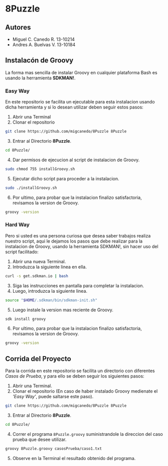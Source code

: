 # 8Puzzle

## Autores
- Miguel C. Canedo R.     13-10214
- Andres A. Buelvas V.    13-10184

## Instalacón de Groovy
  La forma mas sencilla de instalar Groovy en cualquier plataforma Bash es usando la herramienta **SDKMAN!**.
  
### Easy Way
  En este repositorio se facilita un ejecutable para esta instalacion usando dicha herramienta y si lo desean utilizar deben seguir estos pasos:
  1. Abrir una Terminal
  2. Clonar el repositorio
  ```bash
git clone https://github.com/migcanedo/8Puzzle 8Puzzle
```
  3. Entrar al Directorio **8Puzzle**.
  ```bash
cd 8Puzzle/
```
  4. Dar permisos de ejecucion al script de instalacion de Groovy.
```bash
sudo chmod 755 installGroovy.sh
```
  5. Ejecutar dicho script para proceder a la instalacion.
```bash
sudo ./installGroovy.sh
```
  6. Por ultimo, para probar que la instalacion finalizo satisfactoria, revisamos la version de Groovy.
```bash
groovy -version
```
  
### Hard Way
  Pero si usted es una persona curiosa que desea saber trabajos realiza nuestro script, aqui le dejamos los pasos que debe realizar para la instalacion de Groovy, usando la herramienta SDKMAN!, sin hacer uso del script facilitado:
  
  1. Abrir una nueva Terminal.
  2. Introduzca la siguiente linea en ella.
```bash
curl -s get.sdkman.io | bash
```
  3. Siga las instrucciones en pantalla para completar la instalacion.
  4. Luego, introduzca la siguiente linea.
```bash
source "$HOME/.sdkman/bin/sdkman-init.sh"
```
  5. Luego instale la version mas reciente de Groovy.
```bash
sdk install groovy
```
  6. Por ultimo, para probar que la instalacion finalizo satisfactoria, revisamos la version de Groovy.
```bash
groovy -version
```
  

## Corrida del Proyecto
  Para la corrida en este repositorio se facilita un directorio con diferentes *Casos de Prueba*, y para ello se deben seguir los siguientes pasos:
  1. Abrir una Terminal.
  2. Clonar el repositorio (En caso de haber instalado Groovy medienate el *'Easy Way'*, puede saltarse este paso).
```bash
git clone https://github.com/migcanedo/8Puzzle 8Puzzle
```
  3. Entrar al Directorio **8Puzzle**.
```bash
cd 8Puzzle/
```
  4. Correr el programa `8Puzzle.groovy` suministrandole la direccion del caso prueba que desee utilizar.
```bash
groovy 8Puzzle.groovy casosPrueba/caso1.txt
```
  5. Observe en la Terminal el resultado obtenido del programa.
